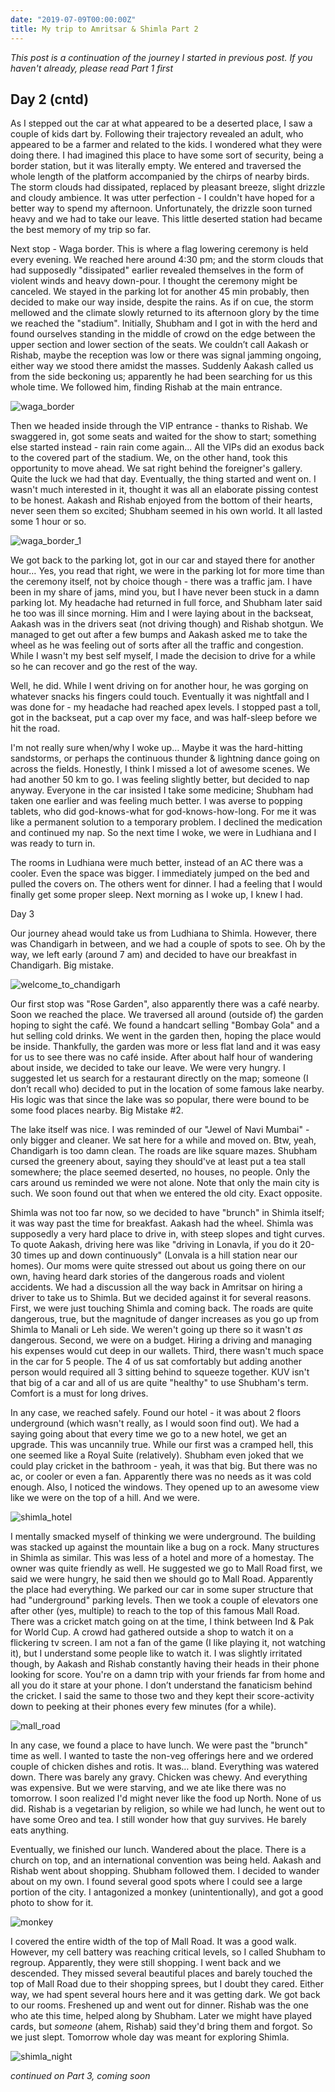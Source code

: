 ```yaml
---
date: "2019-07-09T00:00:00Z"
title: My trip to Amritsar & Shimla Part 2
---
```


_This post is a continuation of the journey I started in previous post. If you haven't already, please read Part 1 first_

## Day 2 (cntd)

As I stepped out the car at what appeared to be a deserted place, I saw a couple of kids dart by. Following their trajectory revealed an adult, who appeared to be a farmer and related to the kids. I wondered what they were doing there. I had imagined this place to have some sort of security, being a border station, but it was literally empty. We entered and traversed the whole length of the platform accompanied by the chirps of nearby birds. The storm clouds had dissipated, replaced by pleasant breeze, slight drizzle and cloudy ambience. It was utter perfection - I couldn't have hoped for a better way to spend my afternoon. Unfortunately, the drizzle soon turned heavy and we had to take our leave. This little deserted station had became the best memory of my trip so far.

Next stop - Waga border. This is where a flag lowering ceremony is held every evening. We reached here around 4:30 pm; and the storm clouds that had supposedly "dissipated" earlier revealed themselves in the form of violent winds and heavy down-pour. I thought the ceremony might be canceled. We stayed in the parking lot for another 45 min probably, then decided to make our way inside, despite the rains. As if on cue, the storm mellowed and the climate slowly returned to its afternoon glory by the time we reached the "stadium". Initially, Shubham and I got in with the herd and found ourselves standing in the middle of crowd on the edge between the upper section and lower section of the seats. We couldn’t call Aakash or Rishab, maybe the reception was low or there was signal jamming ongoing, either way we stood there amidst the masses. Suddenly Aakash called us from the side beckoning us; apparently he had been searching for us this whole time. We followed him, finding Rishab at the main entrance. 

![waga_border](/src/images/waga_border.jpg)

Then we headed inside through the VIP entrance - thanks to Rishab. We swaggered in, got some seats and waited for the show to start; something else started instead - rain rain come again... All the VIPs did an exodus back to the covered part of the stadium. We, on the other hand, took this opportunity to move ahead. We sat right behind the foreigner's gallery. Quite the luck we had that day. Eventually, the thing started and went on. I wasn't much interested in it, thought it was all an elaborate pissing contest to be honest. Aakash and Rishab enjoyed from the bottom of their hearts, never seen them so excited; Shubham seemed in his own world. It all lasted some 1 hour or so.

![waga_border_1](/src/images/waga_border_1.jpg)

We got back to the parking lot, got in our car and stayed there for another hour… Yes, you read that right, we were in the parking lot for more time than the ceremony itself, not by choice though - there was a traffic jam. I have been in my share of jams, mind you, but I have never been stuck in a damn parking lot. My headache had returned in full force, and Shubham later said he too was ill since morning. Him and I were laying about in the backseat, Aakash was in the drivers seat (not driving though) and Rishab shotgun. We managed to get out after a few bumps and Aakash asked me to take the wheel as he was feeling out of sorts after all the traffic and congestion. While I wasn't my best self myself, I made the decision to drive for a while so he can recover and go the rest of the way.

Well, he did. While I went driving on for another hour, he was gorging on whatever snacks his fingers could touch. Eventually it was nightfall and I was done for - my headache had reached apex levels. I stopped past a toll, got in the backseat, put a cap over my face, and was half-sleep before we hit the road.

I'm not really sure when/why I woke up… Maybe it was the hard-hitting sandstorms, or perhaps the continuous thunder & lightning dance going on across the fields. Honestly, I think I missed a lot of awesome scenes. We had another 50 km to go. I was feeling slightly better, but decided to nap anyway. Everyone in the car insisted I take some medicine; Shubham had taken one earlier and was feeling much better. I was averse to popping tablets, who did god-knows-what for god-knows-how-long. For me it was like a permanent solution to a temporary problem. I declined the medication and continued my nap. So the next time I woke, we were in Ludhiana and I was ready to turn in.

The rooms in Ludhiana were much better, instead of an AC there was a cooler. Even the space was bigger. I immediately jumped on the bed and pulled the covers on. The others went for dinner. I had a feeling that I would finally get some proper sleep. Next morning as I woke up, I knew I had.

Day 3

Our journey ahead would take us from Ludhiana to Shimla. However, there was Chandigarh in between, and we had a couple of spots to see. Oh by the way, we left early (around 7 am) and decided to have our breakfast in Chandigarh. Big mistake.

![welcome_to_chandigarh](/src/images/welcome_to_chandigarh.jpg)

Our first stop was "Rose Garden", also apparently there was a café nearby. Soon we reached the place. We traversed all around (outside of) the garden hoping to sight the café. We found a handcart selling "Bombay Gola" and a hut selling cold drinks. We went in the garden then, hoping the place would be inside. Thankfully, the garden was more or less flat land and it was easy for us to see there was no café inside. After about half hour of wandering about inside, we decided to take our leave. We were very hungry. I suggested let us search for a restaurant directly on the map; someone (I don’t recall who) decided to put in the location of some famous lake nearby. His logic was that since the lake was so popular, there were bound to be some food places nearby. Big Mistake #2.

The lake itself was nice. I was reminded of our "Jewel of Navi Mumbai" - only bigger and cleaner. We sat here for a while and moved on. Btw, yeah, Chandigarh is too damn clean. The roads are like square mazes. Shubham cursed the greenery about, saying they should've at least put a tea stall somewhere; the place seemed deserted, no houses, no people. Only the cars around us reminded we were not alone. Note that only the main city is such. We soon found out that when we entered the old city. Exact opposite.

Shimla was not too far now, so we decided to have "brunch" in Shimla itself; it was way past the time for breakfast. Aakash had the wheel. Shimla was supposedly a very hard place to drive in, with steep slopes and tight curves. To quote Aakash, driving here was like "driving in Lonavla, if you do it 20-30 times up and down continuously" (Lonvala is a hill station near our homes). Our moms were quite stressed out about us going there on our own, having heard dark stories of the dangerous roads and violent accidents. We had a discussion  all the way back in Amritsar on hiring a driver to take us to Shimla. But we decided against it for several reasons. First, we were just touching Shimla and coming back. The roads are quite dangerous, true, but the magnitude of danger increases as you go up from Shimla to Manali or Leh side. We weren't going up there so it wasn't _as_ dangerous. Second, we were on a budget. Hiring a driving and managing his expenses would cut deep in our wallets. Third, there wasn't much space in the car for 5 people. The 4 of us sat comfortably but adding another person would required all 3 sitting behind to squeeze together. KUV isn't that big of a car and all of us are quite "healthy" to use Shubham's term. Comfort is a must for long drives.

In any case, we reached safely. Found our hotel - it was about 2 floors underground (which wasn't really, as I would soon find out). We had a saying going about that every time we go to a new hotel, we get an upgrade. This was uncannily true. While our first was a cramped hell, this one seemed like a Royal Suite (relatively). Shubham even joked that we could play cricket in the bathroom - yeah, it was that big. But there was no ac, or cooler or even a fan. Apparently there was no needs as it was cold enough. Also, I noticed the windows. They opened up to an awesome view like we were on the top of a hill. And we were.

![shimla_hotel](/src/images/shimla_hotel.jpg)

I mentally smacked myself of thinking we were underground. The building was stacked up against the mountain like a bug on a rock. Many structures in Shimla as similar. This was less of a hotel and more of a homestay. The owner was quite friendly as well. He suggested we go to Mall Road first, we said we were hungry, he said then we should go to Mall Road. Apparently the place had everything. We parked our car in some super structure that had "underground" parking levels. Then we took a couple of elevators one after other (yes, multiple) to reach to the top of this famous Mall Road. There was a cricket match going on at the time, I think between Ind & Pak for World Cup. A crowd had gathered outside a shop to watch it on a flickering tv screen. I am not a fan of the game (I like playing it, not watching it), but I understand some people like to watch it. I was slightly irritated though, by Aakash and Rishab constantly having their heads in their phone looking for score. You're on a damn trip with your friends far from home and all you do it stare at your phone. I don’t understand the fanaticism behind the cricket. I said the same to those two and they kept their score-activity down to peeking at their phones every few minutes (for a while).

![mall_road](/src/images/mall_road.jpg)

In any case, we found a place to have lunch. We were past the "brunch" time as well. I wanted to taste the non-veg offerings here and we ordered couple of chicken dishes and rotis. It was… bland. Everything was watered down. There was barely any gravy. Chicken was chewy. And everything was expensive. But we were starving, and we ate like there was no tomorrow. I soon realized I'd might never like the food up North. None of us did. Rishab is a vegetarian by religion, so while we had lunch, he went out to have some Oreo and tea. I still wonder how that guy survives. He barely eats anything.

Eventually, we finished our lunch. Wandered about the place. There is a church on top, and an international convention was being held. Aakash and Rishab went about shopping. Shubham followed them. I decided to wander about on my own. I found several good spots where I could see a large portion of the city. I antagonized a monkey (unintentionally), and got a good photo to show for it.

![monkey](/src/images/monkey.jpg)


I covered the entire width of the top of Mall Road. It was a good walk. However, my cell battery was reaching critical levels, so I called Shubham to regroup. Apparently, they were still shopping. I went back and we descended. They missed several beautiful places and barely touched the top of Mall Road due to their shopping sprees, but I doubt they cared. Either way, we had spent several hours here and it was getting dark. We got back to our rooms. Freshened up and went out for dinner. Rishab was the one who ate this time, helped along by Shubham. Later we might have played cards, but _someone_ (ahem, Rishab) said they'd bring them and forgot. So we just slept. Tomorrow whole day was meant for exploring Shimla.

![shimla_night](/src/images/shimla_night.jpg)

_continued on Part 3, coming soon_
